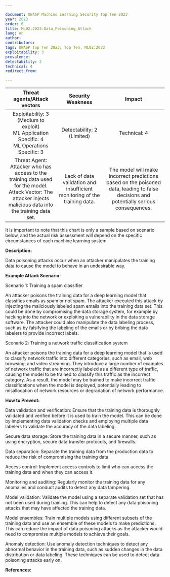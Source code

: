 ```yaml
---

document: OWASP Machine Learning Security Top Ten 2023
year: 2023
order: 6
title: ML02:2023:Data_Poisoning_Attack
lang: en
author:
contributors:
tags: OWASP Top Ten 2023, Top Ten, ML02:2023
exploitability: 3
prevalence:
detectability: 2
technical: 4
redirect_from:

---
```


|                                                                   Threat agents/Attack vectors                                                                   |                             Security Weakness                             |                                                                 Impact                                                                 |
|:----------------------------------------------------------------------------------------------------------------------------------------------------------------:|:-------------------------------------------------------------------------:|:--------------------------------------------------------------------------------------------------------------------------------------:|
|                                 Exploitability: 3 (Medium to exploit)<br>ML Application Specific: 4 <br>ML Operations Specific: 3                                |                       Detectability: 2<br>(Limited)                       |                                                            Technical: 4<br>                                                            |
| Threat Agent: Attacker who has access to the training data used for the model.<br>Attack Vector: The attacker injects malicious data into the training data set. | Lack of data validation and insufficient monitoring of the training data. | The model will make incorrect predictions based on the poisoned data, leading to false decisions and potentially serious consequences. |


It is important to note that this chart is only a sample based on
scenario below, and the actual risk assessment will depend on the
specific circumstances of each machine learning system.

**Description:**

Data poisoning attacks occur when an attacker manipulates the training
data to cause the model to behave in an undesirable way.

**Example Attack Scenario:**

Scenario 1: Training a spam classifier

An attacker poisons the training data for a deep learning model that
classifies emails as spam or not spam. The attacker executed this attack
by injecting the maliciously labeled spam emails into the training data
set. This could be done by compromising the data storage system, for
example by hacking into the network or exploiting a vulnerability in the
data storage software. The attacker could also manipulate the data
labeling process, such as by falsifying the labeling of the emails or by
bribing the data labelers to provide incorrect labels.

Scenario 2: Training a network traffic classification system

An attacker poisons the training data for a deep learning model that is
used to classify network traffic into different categories, such as
email, web browsing, and video streaming. They introduce a large number
of examples of network traffic that are incorrectly labeled as a
different type of traffic, causing the model to be trained to classify
this traffic as the incorrect category. As a result, the model may be
trained to make incorrect traffic classifications when the model is
deployed, potentially leading to misallocation of network resources or
degradation of network performance.

**How to Prevent:**

Data validation and verification: Ensure that the training data is
thoroughly validated and verified before it is used to train the model.
This can be done by implementing data validation checks and employing
multiple data labelers to validate the accuracy of the data labeling.

Secure data storage: Store the training data in a secure manner, such as
using encryption, secure data transfer protocols, and firewalls.

Data separation: Separate the training data from the production data to
reduce the risk of compromising the training data.

Access control: Implement access controls to limit who can access the
training data and when they can access it.

Monitoring and auditing: Regularly monitor the training data for any
anomalies and conduct audits to detect any data tampering.

Model validation: Validate the model using a separate validation set
that has not been used during training. This can help to detect any data
poisoning attacks that may have affected the training data.

Model ensembles: Train multiple models using different subsets of the
training data and use an ensemble of these models to make predictions.
This can reduce the impact of data poisoning attacks as the attacker
would need to compromise multiple models to achieve their goals.

Anomaly detection: Use anomaly detection techniques to detect any
abnormal behavior in the training data, such as sudden changes in the
data distribution or data labeling. These techniques can be used to
detect data poisoning attacks early on.

**References:**
